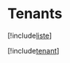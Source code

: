 # Tenants

[!include[liste](tenants.liste.autogen.md)]

[!include[tenant](tenants.tenant.autogen.md)]






































